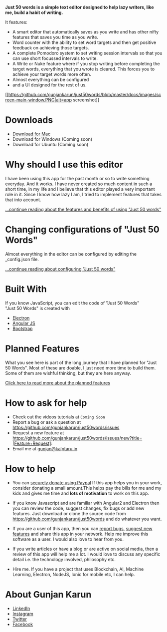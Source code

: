 **Just 50 words is a simple text editor designed to help lazy writers, like me, build a habit of writing.**  
   
It features:  

- A smart editor that automatically saves as you write and has other nifty features that saves you time as you write.
- Word counter with the ability to set word targets and then get positive feedback on achieving those targets.
- A complete Pomodoro system to set writing session intervals so that you can use short focussed intervals to write.
- A Write or Nuke feature where if you stop writing before completing the target words, everything that you wrote is cleared. This forces you to achieve your target words more often.
- Almost everything can be configured
- and a UI designed for the rest of us.

[[https://github.com/gunjankarun/just50words/blob/master/docs/images/screen-main-window.PNG|alt=app screenshot]]

<!-- # Watch "Just 50 Words" in Action
1. Introduction and basic operations
2. Changing the settings
3. Using the target word count feature
4. Using the timer feature
5. Using the Write or Nuke Feature -->

# Downloads
* [Download for Mac](https://github.com/gunjankarun/just50words/releases/download/v0.1.0-alpha/Just.50.Words-0.1.0.dmg)
* Download for Windows (Coming soon)
* Download for Ubuntu (Coming soon)

# Why should I use this editor
I have been using this app for the past month or so to write something everyday. And it works.
I have never created so much content in such a short time, in my life and I believe that this editor played a very important role in it. Since I know how lazy I am, I tried to implement features that takes that into account.  

[...continue reading about the features and benefits of using "Just 50 words"](https://github.com/gunjankarun/just50words/wiki/Features-and-benefits-of-Just-50-Words)


# Changing configurations of "Just 50 Words"
Almost everything in the editor can be configured by editing the _config.json file.   
   
[...continue reading about configuring "Just 50 words"](https://github.com/gunjankarun/just50words/wiki/Customizing-Just-50-Words)

# Built With
If you know JavaScript, you can edit the code of "Just 50 Words"  
"Just 50 Words" is created with 
- [Electron](https://electronjs.org/)
- [Angular JS](https://angular.io/)
- [Bootstrap](https://getbootstrap.com/)
<!-- You can edit the code, add new features or tweak something that you don't like and build it again.
[Read more about installing, understanding the code and building Just 50 Words]()  -->

# Planned Features
What you see here is part of the long journey that I have planned for "Just 50 Words". Most of these are doable, I just need more time to build them. Some of them are wishful thinking, but they are here anyway.   
   
[Click here to read more about the planned features](https://github.com/gunjankarun/just50words/wiki/Planned-features-of-Just-50-words)

# How to ask for help
- Check out the videos tutorials at `Coming Soon`
- Report a bug or ask a question at https://github.com/gunjankarun/just50words/issues
- Request a new feature at https://github.com/gunjankarun/just50words/issues/new?title=[Feature+Request]:
- Email me at gunjan@kalptaru.in

# How to help
- You can [securely donate using Paypal](https://www.paypal.me/quadralyst)
If this app helps you in your work, consider donating a small amount.This helps pay the bills for me and my kids and gives me time and **lots of motivation** to work on this app.

- If you know Javascript and are familiar with Angular2 and Electron then you can review the code, suggest changes, fix bugs or add new features. Just download or clone the source code from https://github.com/gunjankarun/just50words and do whatever you want.

- If you are a user of this app, then you can [report bugs](https://github.com/gunjankarun/just50words/issues), [suggest new features](https://github.com/gunjankarun/just50words/issues/new?title=[Feature+Request]:) and share this app in your network. Help me improve this software as a user. I would also love to hear from you.  

- If you write articles or have a blog or are active on social media, then a review of this app will help me a lot. I would love to discuss any specific detail i.e. the technology involved, philosophy etc.

- Hire me. If you have a project that uses Blockchain, AI, Machine Learning, Electron, NodeJS, Ionic for mobile etc, I can help. 

# About Gunjan Karun
- [ LinkedIn ](https://www.linkedin.com/in/gunjankarun/)<!-- - [ My articles on Medium ](https://medium.com/@gunjankarun) -->
- [ Instagram ](https://www.instagram.com/gunjankarun/)
- [ Twitter ](https://twitter.com/gunjankarun)
- [ Facebook ](https://www.facebook.com/gunjankarun)